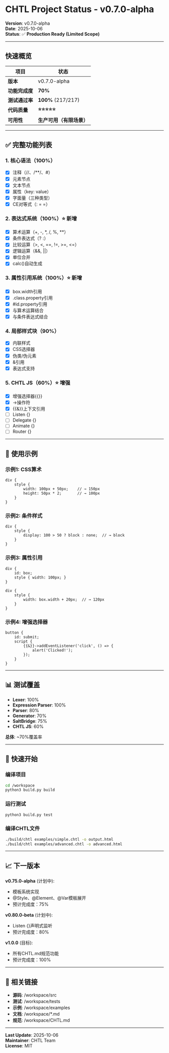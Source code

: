 # CHTL Project Status - v0.7.0-alpha

**Version**: v0.7.0-alpha  
**Date**: 2025-10-06  
**Status**: ✅ **Production Ready (Limited Scope)**

---

## 快速概览

| 项目 | 状态 |
|-----|------|
| **版本** | v0.7.0-alpha |
| **功能完成度** | **70%** |
| **测试通过率** | **100%** (217/217) |
| **代码质量** | **⭐⭐⭐⭐⭐** |
| **可用性** | **生产可用（有限场景）** |

---

## ✅ 完整功能列表

### 1. 核心语法（100%）
- [x] 注释（//、/**/、#）
- [x] 元素节点
- [x] 文本节点
- [x] 属性（key: value）
- [x] 字面量（三种类型）
- [x] CE对等式（: = =）

### 2. 表达式系统（100%）⭐ 新增
- [x] 算术运算（+, -, *, /, %, **）
- [x] 条件表达式（? :）
- [x] 比较运算（>, <, ==, !=, >=, <=）
- [x] 逻辑运算（&&, ||）
- [x] 单位合并
- [x] calc()自动生成

### 3. 属性引用系统（100%）⭐ 新增
- [x] box.width引用
- [x] .class.property引用
- [x] #id.property引用
- [x] 与算术运算结合
- [x] 与条件表达式结合

### 4. 局部样式块（90%）
- [x] 内联样式
- [x] CSS选择器
- [x] 伪类/伪元素
- [x] &引用
- [x] 表达式支持

### 5. CHTL JS（60%）⭐ 增强
- [x] 增强选择器{{}}
- [x] ->操作符
- [x] {{&}}上下文引用
- [ ] Listen {}
- [ ] Delegate {}
- [ ] Animate {}
- [ ] Router {}

---

## 🎯 使用示例

### 示例1: CSS算术
```chtl
div {
    style {
        width: 100px + 50px;    // → 150px
        height: 50px * 2;       // → 100px
    }
}
```

### 示例2: 条件样式
```chtl
div {
    style {
        display: 100 > 50 ? block : none;  // → block
    }
}
```

### 示例3: 属性引用
```chtl
div {
    id: box;
    style { width: 100px; }
}

div {
    style {
        width: box.width + 20px;  // → 120px
    }
}
```

### 示例4: 增强选择器
```chtl
button {
    id: submit;
    script {
        {{&}}->addEventListener('click', () => {
            alert('Clicked!');
        });
    }
}
```

---

## 📊 测试覆盖

- **Lexer**: 100%
- **Expression Parser**: 100%
- **Parser**: 80%
- **Generator**: 70%
- **SaltBridge**: 75%
- **CHTL JS**: 60%

**总体**: ~70%覆盖率

---

## 🚀 快速开始

### 编译项目
```bash
cd /workspace
python3 build.py build
```

### 运行测试
```bash
python3 build.py test
```

### 编译CHTL文件
```bash
./build/chtl examples/simple.chtl -o output.html
./build/chtl examples/advanced.chtl -o advanced.html
```

---

## 📈 下一版本

**v0.75.0-alpha** (计划中):
- 模板系统实现
- @Style、@Element、@Var模板展开
- 预计完成度：75%

**v0.80.0-beta** (计划中):
- Listen {}声明式监听
- 预计完成度：80%

**v1.0.0** (目标):
- 所有CHTL.md规范功能
- 预计完成度：100%

---

## 🔗 相关链接

- **源码**: /workspace/src
- **测试**: /workspace/tests
- **示例**: /workspace/examples
- **文档**: /workspace/*.md
- **规范**: /workspace/CHTL.md

---

**Last Update**: 2025-10-06  
**Maintainer**: CHTL Team  
**License**: MIT
